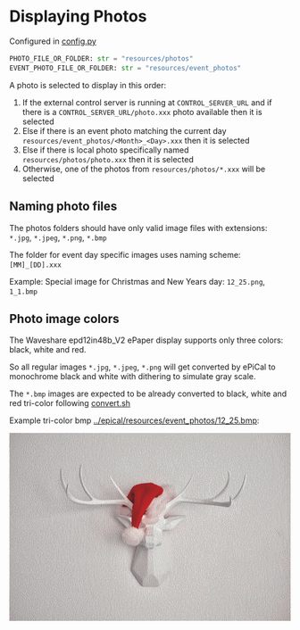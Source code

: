 # Displaying Photos 


Configured in [config.py](../epical/config.py) 

```python
PHOTO_FILE_OR_FOLDER: str = "resources/photos"
EVENT_PHOTO_FILE_OR_FOLDER: str = "resources/event_photos"
```

A photo is selected to display in this order:

1. If the external control server is running at `CONTROL_SERVER_URL`
and if there is a `CONTROL_SERVER_URL/photo.xxx` photo available
then it is selected
2. Else if there is an event photo matching the current day `resources/event_photos/<Month>_<Day>.xxx` then it is selected
3. Else if there is local photo specifically named `resources/photos/photo.xxx` then it is selected
4. Otherwise, one of the photos from `resources/photos/*.xxx` will be selected

## Naming photo files

The photos folders should have only valid image files with extensions: `*.jpg`, `*.jpeg`, `*.png`, `*.bmp`

The folder for event day specific images uses naming scheme: `[MM]_[DD].xxx`

Example: Special image for Christmas and New Years day: `12_25.png`, `1_1.bmp`

## Photo image colors

The Waveshare epd12in48b_V2 ePaper display supports only three colors: black, white and red.

So all regular images `*.jpg`, `*.jpeg`, `*.png` will get converted by ePiCal to monochrome black and white with dithering to simulate gray scale.

The `*.bmp` images are expected to be already converted to black, white and red tri-color following [convert.sh](../utils/convert.sh)

Example tri-color bmp [../epical/resources/event_photos/12_25.bmp](../epical/resources/event_photos/12_25.bmp):

![Tri-color](../epical/resources/event_photos/12_25.bmp)
